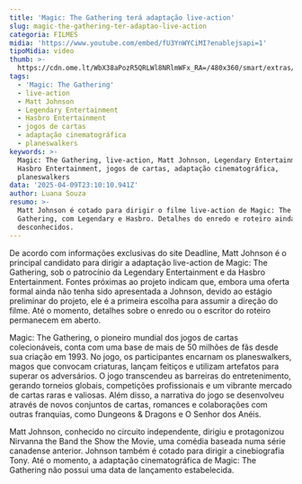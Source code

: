 ```yaml
---
title: 'Magic: The Gathering terá adaptação live-action'
slug: magic-the-gathering-ter-adaptao-live-action
categoria: FILMES
midia: 'https://www.youtube.com/embed/fU3YnWYCiMI?enablejsapi=1'
tipoMidia: video
thumb: >-
  https://cdn.ome.lt/WbX38aPozR5QRLWl8NRlmWFx_RA=/480x360/smart/extras/conteudos/Design_sem_nome_-_2025-04-09T193538.078.png
tags:
  - 'Magic: The Gathering'
  - live-action
  - Matt Johnson
  - Legendary Entertainment
  - Hasbro Entertainment
  - jogos de cartas
  - adaptação cinematográfica
  - planeswalkers
keywords: >-
  Magic: The Gathering, live-action, Matt Johnson, Legendary Entertainment,
  Hasbro Entertainment, jogos de cartas, adaptação cinematográfica,
  planeswalkers
data: '2025-04-09T23:10:10.941Z'
author: Luana Souza
resumo: >-
  Matt Johnson é cotado para dirigir o filme live-action de Magic: The
  Gathering, com Legendary e Hasbro. Detalhes do enredo e roteiro ainda são
  desconhecidos.
---
```


De acordo com informações exclusivas do site Deadline, Matt Johnson é o principal candidato para dirigir a adaptação live-action de Magic: The Gathering, sob o patrocínio da Legendary Entertainment e da Hasbro Entertainment. Fontes próximas ao projeto indicam que, embora uma oferta formal ainda não tenha sido apresentada a Johnson, devido ao estágio preliminar do projeto, ele é a primeira escolha para assumir a direção do filme. Até o momento, detalhes sobre o enredo ou o escritor do roteiro permanecem em aberto.

Magic: The Gathering, o pioneiro mundial dos jogos de cartas colecionáveis, conta com uma base de mais de 50 milhões de fãs desde sua criação em 1993. No jogo, os participantes encarnam os planeswalkers, magos que convocam criaturas, lançam feitiços e utilizam artefatos para superar os adversários. O jogo transcendeu as barreiras do entretenimento, gerando torneios globais, competições profissionais e um vibrante mercado de cartas raras e valiosas. Além disso, a narrativa do jogo se desenvolveu através de novos conjuntos de cartas, romances e colaborações com outras franquias, como Dungeons & Dragons e O Senhor dos Anéis.

Matt Johnson, conhecido no circuito independente, dirigiu e protagonizou Nirvanna the Band the Show the Movie, uma comédia baseada numa série canadense anterior. Johnson também é cotado para dirigir a cinebiografia Tony. Até o momento, a adaptação cinematográfica de Magic: The Gathering não possui uma data de lançamento estabelecida.
